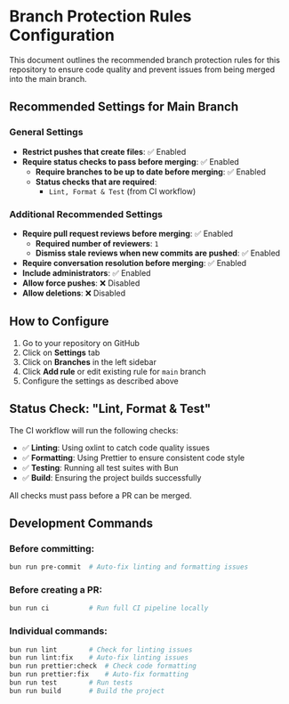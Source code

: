 # Branch Protection Rules Configuration

This document outlines the recommended branch protection rules for this repository to ensure code quality and prevent issues from being merged into the main branch.

## Recommended Settings for Main Branch

### General Settings

- **Restrict pushes that create files**: ✅ Enabled
- **Require status checks to pass before merging**: ✅ Enabled
  - **Require branches to be up to date before merging**: ✅ Enabled
  - **Status checks that are required**:
    - `Lint, Format & Test` (from CI workflow)

### Additional Recommended Settings

- **Require pull request reviews before merging**: ✅ Enabled
  - **Required number of reviewers**: `1`
  - **Dismiss stale reviews when new commits are pushed**: ✅ Enabled
- **Require conversation resolution before merging**: ✅ Enabled
- **Include administrators**: ✅ Enabled
- **Allow force pushes**: ❌ Disabled
- **Allow deletions**: ❌ Disabled

## How to Configure

1. Go to your repository on GitHub
2. Click on **Settings** tab
3. Click on **Branches** in the left sidebar
4. Click **Add rule** or edit existing rule for `main` branch
5. Configure the settings as described above

## Status Check: "Lint, Format & Test"

The CI workflow will run the following checks:

- ✅ **Linting**: Using oxlint to catch code quality issues
- ✅ **Formatting**: Using Prettier to ensure consistent code style
- ✅ **Testing**: Running all test suites with Bun
- ✅ **Build**: Ensuring the project builds successfully

All checks must pass before a PR can be merged.

## Development Commands

### Before committing:

```bash
bun run pre-commit  # Auto-fix linting and formatting issues
```

### Before creating a PR:

```bash
bun run ci          # Run full CI pipeline locally
```

### Individual commands:

```bash
bun run lint        # Check for linting issues
bun run lint:fix    # Auto-fix linting issues
bun run prettier:check  # Check code formatting
bun run prettier:fix    # Auto-fix formatting
bun run test        # Run tests
bun run build       # Build the project
```
